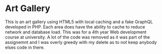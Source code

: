 # Art Gallery

This is an art gallery using HTML5 with local caching and a fake GraphQL developed in PHP. Each area does have the ability to cache to reduce network and database load. This was for a 4th year Web development course at university. A lot of the code was removed as it was part of the assignemnt and I was overly greedy with my delete as to not keep anybody elses code in there. 


